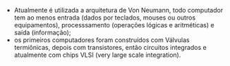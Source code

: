 - Atualmente é utilizada a arquitetura de Von Neumann, todo computador tem ao menos entrada (dados por teclados, mouses ou outros equipamentos), processsamento (operações lógicas e aritméticas) e saída (informação);
- os primeiros computadores foram construídos com Válvulas termiônicas, depois com transistores, então circuitos integrados e atualmente com chips VLSI (very large scale integration).
